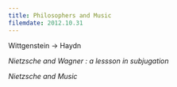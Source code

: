 ```yaml
---
title: Philosophers and Music
filemdate: 2012.10.31
---
```


Wittgenstein -> Haydn

*Nietzsche and Wagner : a lessson in subjugation*

*Nietzsche and Music*

